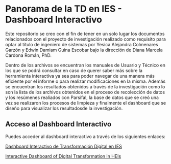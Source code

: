 # Panorama de la TD en IES - Dashboard Interactivo

Este repositorio se creo con el fin de tener en un solo lugar los documentos relacionados con el proyecto de investigación realizado como requisito para optar al título de ingeniero de sistemas por Yesica Alejandra Colmenares Garzón y Edwin Damiam Guina Escobar bajo la dirección de Diana Marcela Cardona Román, PhD.

Dentro de los archivos se encuentran los manuales de Usuario y Técnico en los que se podrá consultar en caso de querer saber más sobre la herramienta interactiva ya sea para poder navegar de una manera más eficiente por el informe o para realizar modificaciones en la misma. Además se encuentran los resultados obtenidos a través de la investigación como lo son la lista de los archivos obtenidos en el proceso de recolección de datos y los resúmenes realiados con Parsifal, la base de datos que se creó una vez se realizaron los procesos de limpieza y finalmente el dashboard que se diseño para visualizar los resultadosde la investigación.

## Acceso al Dashboard Interactivo

Puedes acceder al dashboard interactivo a través de los siguientes enlaces:

[Dashboard Interactivo de Transformación Digital en IES](https://app.powerbi.com/view?r=eyJrIjoiMTYxM2Q5YWMtNWExMC00MzE0LWFmNmMtNTcwY2Y2MTJmNTY1IiwidCI6IjRiNTJiYTNkLTkxYWYtNGEyOS04YjZiLWYzNTg0NjczYTc0OCIsImMiOjR9)

[Interactive Dashboard of Digital Transformation in HEIs](https://app.powerbi.com/view?r=eyJrIjoiYTgwNDJkOGItZWRhYy00MzEzLWIxOTYtYzFkM2RiNWEzZjBkIiwidCI6IjRiNTJiYTNkLTkxYWYtNGEyOS04YjZiLWYzNTg0NjczYTc0OCIsImMiOjR9)
